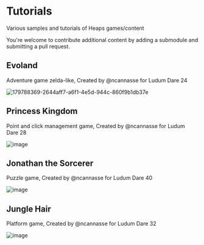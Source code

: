 # Tutorials

Various samples and tutorials of Heaps games/content

You're welcome to contribute additional content by adding a submodule and submitting a pull request.

## Evoland

Adventure game zelda-like, Created by @ncannasse for Ludum Dare 24

![179788369-2644aff7-a6f1-4e5d-944c-860f9b1db37e](https://user-images.githubusercontent.com/1022912/179793569-cee19c34-3b99-4f21-b478-5ad421333eac.png)

## Princess Kingdom

Point and click management game, Created by @ncannasse for Ludum Dare 28

![image](https://user-images.githubusercontent.com/1022912/179788885-19825af1-50f2-4c41-9856-b64e90594c10.png)

## Jonathan the Sorcerer

Puzzle game, Created by @ncannasse for Ludum Dare 40

![image](https://user-images.githubusercontent.com/1022912/179792297-18ce6194-4156-49c4-ab5e-ac763bf7df73.png)

## Jungle Hair

Platform game, Created by @ncannasse for Ludum Dare 32

![image](https://user-images.githubusercontent.com/1022912/179793050-39fd1e7c-f1af-4876-8c28-77300d313a1d.png)
